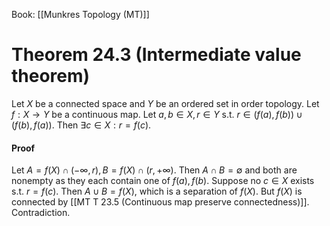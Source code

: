 Book: [[Munkres Topology (MT)]]
# Theorem 24.3 (Intermediate value theorem)
Let $X$ be a connected space and $Y$ be an ordered set in order topology.
Let $f:X\to Y$ be a continuous map.
Let $a,b\in X,r\in Y$ s.t. $r\in(f(a),f(b))\cup(f(b),f(a))$.
Then $\exists c\in X:r=f(c)$.
#### Proof
Let $A=f(X)\cap(-\infty,r),B=f(X)\cap(r,+\infty)$.
Then $A\cap B=\emptyset$ and both are nonempty as they each contain one of $f(a),f(b)$.
Suppose no $c\in X$ exists s.t. $r=f(c)$.
Then $A\cup B=f(X)$, which is a separation of $f(X)$.
But $f(X)$ is connected by [[MT T 23.5 (Continuous map preserve connectedness)]]. Contradiction.